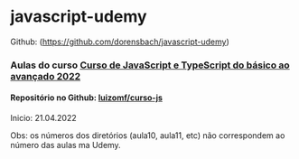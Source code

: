 # javascript-udemy
Github: (https://github.com/dorensbach/javascript-udemy)
### Aulas do curso [Curso de JavaScript e TypeScript do básico ao avançado 2022](https://www.udemy.com/course/curso-de-javascript-moderno-do-basico-ao-avancado/learn/lecture/16331758#overview)

#### Repositório no Github: [luizomf/curso-js](https://github.com/luizomf/curso-js)

Inicio: 21.04.2022

Obs: os números dos diretórios (aula10, aula11, etc) não correspondem ao número das aulas ma Udemy.
